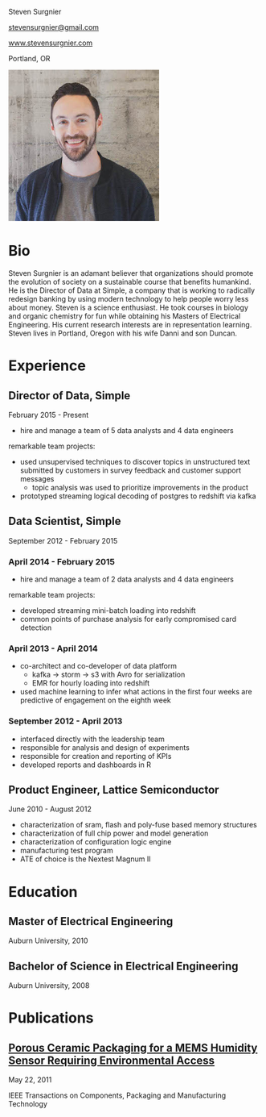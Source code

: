 Steven Surgnier

stevensurgnier@gmail.com

www.stevensurgnier.com

Portland, OR

![headshot](https://raw.githubusercontent.com/stevensurgnier/stevensurgnier.github.io/master/headshot.jpg)

# Bio

Steven Surgnier is an adamant believer that organizations should promote
the evolution of society on a sustainable course that benefits
humankind. He is the Director of Data at Simple, a company that is
working to radically redesign banking by using modern technology to help
people worry less about money. Steven is a science enthusiast. He took
courses in biology and organic chemistry for fun while obtaining his
Masters of Electrical Engineering. His current research interests are in
representation learning. Steven lives in Portland, Oregon with his wife
Danni and son Duncan.

# Experience

## Director of Data, Simple

February 2015 - Present

- hire and manage a team of 5 data analysts and 4 data engineers

remarkable team projects:
- used unsupervised techniques to discover topics in unstructured text submitted by customers in survey feedback and customer support messages
  - topic analysis was used to prioritize improvements in the product
- prototyped streaming logical decoding of postgres to redshift via kafka

## Data Scientist, Simple

September 2012 - February 2015

### April 2014 - February 2015

- hire and manage a team of 2 data analysts and 4 data engineers

remarkable team projects:
- developed streaming mini-batch loading into redshift
- common points of purchase analysis for early compromised card detection

### April 2013 - April 2014

- co-architect and co-developer of data platform
  - kafka -> storm -> s3 with Avro for serialization
  - EMR for hourly loading into redshift
- used machine learning to infer what actions in the first four weeks are predictive of engagement on the eighth week

### September 2012 - April 2013

- interfaced directly with the leadership team
- responsible for analysis and design of experiments
- responsible for creation and reporting of KPIs
- developed reports and dashboards in R

## Product Engineer, Lattice Semiconductor

June 2010 - August 2012

- characterization of sram, flash and poly-fuse based memory structures
- characterization of full chip power and model generation
- characterization of configuration logic engine
- manufacturing test program
- ATE of choice is the Nextest Magnum II

# Education

## Master of Electrical Engineering

Auburn University, 2010

## Bachelor of Science in Electrical Engineering

Auburn University, 2008

# Publications

## [Porous Ceramic Packaging for a MEMS Humidity Sensor Requiring Environmental Access](http://ieeexplore.ieee.org/xpl/articleDetails.jsp?arnumber=5737772)

May 22, 2011

IEEE Transactions on Components, Packaging and Manufacturing Technology


